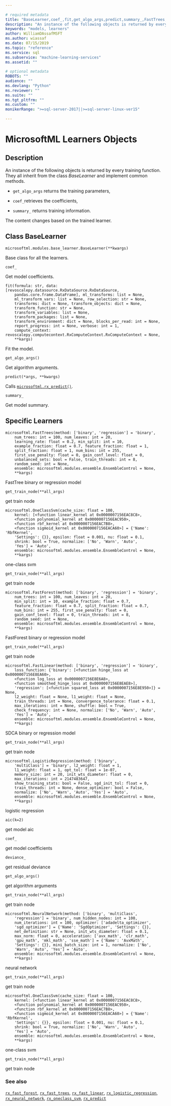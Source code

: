 ```yaml
--- 
 
# required metadata 
title: "BaseLearner,coef_,fit,get_algo_args,predict,summary_,FastTrees,get_train_node,OneClassSvm,get_train_node,FastForest,get_train_node,FastLinear,get_train_node,LogisticRegression,aic,coef_,deviance_,get_algo_args,get_train_node,NeuralNetwork,get_train_node,OneClassSvm,get_train_node: Learners Python Objects" 
description: "An instance of the following objects is returned by every training function. They all inherit from the class BaseLearner and implement common methods.get_algo_args returns the training parameters,  coef_ retrieves the coefficients,  summary_ returns training information.The content changes based on the trained learner." 
keywords: "models, learners" 
author: WilliamDAssafMSFT
ms.author: wiassaf 
ms.date: 07/15/2019
ms.topic: "reference" 
ms.service: sql
ms.subservice: "machine-learning-services" 
ms.assetid: "" 
 
# optional metadata 
ROBOTS: "" 
audience: "" 
ms.devlang: "Python" 
ms.reviewer: "" 
ms.suite: "" 
ms.tgt_pltfrm: "" 
ms.custom: "" 
monikerRange: ">=sql-server-2017||>=sql-server-linux-ver15"
 
---
```


# MicrosoftML Learners Objects





## Description

An instance of the following objects is returned by every
training function. They all inherit from the class *BaseLearner* and implement common methods.

* `get_algo_args` returns the training parameters, 

* `coef_`retrieves the coefficients, 

* `summary_` returns training information. 

The content changes based on the trained learner.


## Class BaseLearner



```
microsoftml.modules.base_learner.BaseLearner(**kwargs)
```




Base class for all the learners.



```
coef_
```




Get model coefficients.



```
fit(formula: str, data: [revoscalepy.datasource.RxDataSource.RxDataSource,
    pandas.core.frame.DataFrame], ml_transforms: list = None,
    ml_transform_vars: list = None, row_selection: str = None,
    transforms: dict = None, transform_objects: dict = None,
    transform_function: str = None,
    transform_variables: list = None,
    transform_packages: list = None,
    transform_environment: dict = None, blocks_per_read: int = None,
    report_progress: int = None, verbose: int = 1,
    compute_context: revoscalepy.computecontext.RxComputeContext.RxComputeContext = None,
    **kargs)
```




Fit the model.



```
get_algo_args()
```




Get algorithm arguments.



```
predict(*args, **kwargs)
```




Calls [`microsoftml.rx_predict()`](rx-predict.md).



```
summary_
```




Get model summary.


## Specific Learners



```
microsoftml.FastTrees(method: ['binary', 'regression'] = 'binary',
    num_trees: int = 100, num_leaves: int = 20,
    learning_rate: float = 0.2, min_split: int = 10,
    example_fraction: float = 0.7, feature_fraction: float = 1,
    split_fraction: float = 1, num_bins: int = 255,
    first_use_penalty: float = 0, gain_conf_level: float = 0,
    unbalanced_sets: bool = False, train_threads: int = 8,
    random_seed: int = None,
    ensemble: microsoftml.modules.ensemble.EnsembleControl = None,
    **kargs)
```




FastTree binary or regression model



```
get_train_node(**all_args)
```




get train node



```
microsoftml.OneClassSvm(cache_size: float = 100,
    kernel: [<function linear_kernel at 0x0000007156EAC8C8>,
    <function polynomial_kernel at 0x0000007156EAC950>,
    <function rbf_kernel at 0x0000007156EAC7B8>,
    <function sigmoid_kernel at 0x0000007156EACA60>] = {'Name': 'RbfKernel',
    'Settings': {}}, epsilon: float = 0.001, nu: float = 0.1,
    shrink: bool = True, normalize: ['No', 'Warn', 'Auto',
    'Yes'] = 'Auto',
    ensemble: microsoftml.modules.ensemble.EnsembleControl = None,
    **kargs)
```




one-class svm



```
get_train_node(**all_args)
```




get train node



```
microsoftml.FastForest(method: ['binary', 'regression'] = 'binary',
    num_trees: int = 100, num_leaves: int = 20,
    min_split: int = 10, example_fraction: float = 0.7,
    feature_fraction: float = 0.7, split_fraction: float = 0.7,
    num_bins: int = 255, first_use_penalty: float = 0,
    gain_conf_level: float = 0, train_threads: int = 8,
    random_seed: int = None,
    ensemble: microsoftml.modules.ensemble.EnsembleControl = None,
    **kargs)
```




FastForest binary or regression model



```
get_train_node(**all_args)
```




get train node



```
microsoftml.FastLinear(method: ['binary', 'regression'] = 'binary',
    loss_function: {'binary': [<function hinge_loss at 0x0000007156E8EA60>,
    <function log_loss at 0x0000007156E8E6A8>,
    <function smoothed_hinge_loss at 0x0000007156E8EAE8>],
    'regression': [<function squared_loss at 0x0000007156E8E950>]} = None,
    l2_weight: float = None, l1_weight: float = None,
    train_threads: int = None, convergence_tolerance: float = 0.1,
    max_iterations: int = None, shuffle: bool = True,
    check_frequency: int = None, normalize: ['No', 'Warn', 'Auto',
    'Yes'] = 'Auto',
    ensemble: microsoftml.modules.ensemble.EnsembleControl = None,
    **kargs)
```




SDCA binary or regression model



```
get_train_node(**all_args)
```




get train node



```
microsoftml.LogisticRegression(method: ['binary',
    'multiClass'] = 'binary', l2_weight: float = 1,
    l1_weight: float = 1, opt_tol: float = 1e-07,
    memory_size: int = 20, init_wts_diameter: float = 0,
    max_iterations: int = 2147483647,
    show_training_stats: bool = False, sgd_init_tol: float = 0,
    train_threads: int = None, dense_optimizer: bool = False,
    normalize: ['No', 'Warn', 'Auto', 'Yes'] = 'Auto',
    ensemble: microsoftml.modules.ensemble.EnsembleControl = None,
    **kargs)
```




logistic regression



```
aic(k=2)
```




get model aic



```
coef_
```




get model coefficients



```
deviance_
```




get residual deviance



```
get_algo_args()
```




get algorithm arguments



```
get_train_node(**all_args)
```




get train node



```
microsoftml.NeuralNetwork(method: ['binary', 'multiClass',
    'regression'] = 'binary', num_hidden_nodes: int = 100,
    num_iterations: int = 100, optimizer: ['adadelta_optimizer',
    'sgd_optimizer'] = {'Name': 'SgdOptimizer', 'Settings': {}},
    net_definition: str = None, init_wts_diameter: float = 0.1,
    max_norm: float = 0, acceleration: ['avx_math', 'clr_math',
    'gpu_math', 'mkl_math', 'sse_math'] = {'Name': 'AvxMath',
    'Settings': {}}, mini_batch_size: int = 1, normalize: ['No',
    'Warn', 'Auto', 'Yes'] = 'Auto',
    ensemble: microsoftml.modules.ensemble.EnsembleControl = None,
    **kargs)
```




neural network



```
get_train_node(**all_args)
```




get train node



```
microsoftml.OneClassSvm(cache_size: float = 100,
    kernel: [<function linear_kernel at 0x0000007156EAC8C8>,
    <function polynomial_kernel at 0x0000007156EAC950>,
    <function rbf_kernel at 0x0000007156EAC7B8>,
    <function sigmoid_kernel at 0x0000007156EACA60>] = {'Name': 'RbfKernel',
    'Settings': {}}, epsilon: float = 0.001, nu: float = 0.1,
    shrink: bool = True, normalize: ['No', 'Warn', 'Auto',
    'Yes'] = 'Auto',
    ensemble: microsoftml.modules.ensemble.EnsembleControl = None,
    **kargs)
```




one-class svm



```
get_train_node(**all_args)
```




get train node


### See also

[`rx_fast_forest`](rx-fast-forest.md),
[`rx_fast_trees`](rx-fast-trees.md),
[`rx_fast_linear`](rx-fast-linear.md),
[`rx_logistic_regression`](rx-logistic-regression.md),
[`rx_neural_network`](rx-neural-network.md),
[`rx_oneclass_svm`](rx-oneclass-svm.md),
[`rx_predict`](rx-predict.md)
